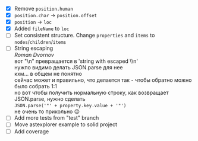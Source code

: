 - [X] Remove `position.human`
- [X] `position.char` -> `position.offset`
- [X] `position` -> `loc`
- [X] Added `fileName` to `loc`
- [ ] Set consistent structure. Change `properties` and `items` to `nodes`/`children`/`items`
- [ ] String escaping  
*Roman Dvornov*  
вот "\\n" превращается в 'string with escaped \\\\n'  
нужпо видимо делать JSON.parse для нее  
кхм... в общем не понятно  
сейчас может и правильно, что делается так - чтобы обратно можно было собрать 1:1  
но вот чтобы получить нормальную строку, как возвращает JSON.parse, нужно сделать  
`JSON.parse('"' + property.key.value + '"')`  
не очень то прикольно :wink:
- [ ] Add more tests from "test" branch
- [ ] Move astexplorer example to solid project
- [ ] Add coverage
